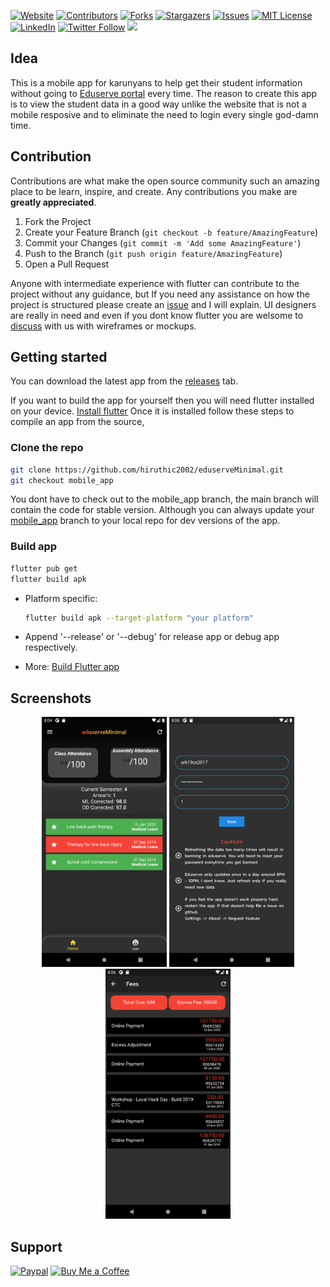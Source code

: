 [![Website][website-shield]][website-url]
[![Contributors][contributors-shield]][contributors-url]
[![Forks][forks-shield]][forks-url]
[![Stargazers][stars-shield]][stars-url]
[![Issues][issues-shield]][issues-url]
[![MIT License][license-shield]][license-url]
[![LinkedIn][linkedin-shield]][linkedin-url]
[![Twitter Follow][twitter-shield]][twitter-url]
![][visitor-shield]

## Idea

This is a mobile app for karunyans to help get their student information without going to [Eduserve portal](https://eduserve.karunya.edu/Login.aspx?ReturnUrl=%2f) every time.
The reason to create this app is to view the student data in a good way unlike the website that is not a mobile resposive and to eliminate the need to login every single god-damn time. 

## Contribution

Contributions are what make the open source community such an amazing place to be learn, inspire, and create. Any contributions you make are **greatly appreciated**.

1. Fork the Project
2. Create your Feature Branch (`git checkout -b feature/AmazingFeature`)
3. Commit your Changes (`git commit -m 'Add some AmazingFeature'`)
4. Push to the Branch (`git push origin feature/AmazingFeature`)
5. Open a Pull Request

Anyone with intermediate experience with flutter can contribute to the project without any guidance, but If you need any assistance on how the project is structured please create an [issue](https://github.com/hiruthicShaSS/eduserveMinimal/issues) and I will explain. UI designers are really in need and even if you dont know flutter you are welsome to [discuss](https://github.com/hiruthicShaSS/eduserveMinimal/discussions) with us with wireframes or mockups.

## Getting started

You can download the latest app from the [releases](https://github.com/hiruthicShaSS/eduserveMinimal/releases) tab.

If you want to build the app for yourself then you will need flutter installed on your device. [Install flutter](https://flutter.dev/docs/get-started/install)
Once it is installed follow these steps to compile an app from the source,

### Clone the repo

   ```bash
   git clone https://github.com/hiruthic2002/eduserveMinimal.git
   git checkout mobile_app
   ```
   You dont have to check out to the mobile_app branch, the main branch will contain the code for stable version. Although you can always update your [mobile_app](https://github.com/hiruthicShaSS/eduserveMinimal/tree/mobile_app) branch to your local repo for dev versions of the app.

### Build app

   ```bash
   flutter pub get
   flutter build apk
   ```

   - Platform specific:

     ```bash
     flutter build apk --target-platform "your platform"
     ```

   - Append '--release' or '--debug' for release app or debug app respectively.
   - More: [Build Flutter app](https://flutter.dev/docs/deployment/android)

## Screenshots

<div align="center">
<img src="https://raw.githubusercontent.com/hiruthicShaSS/eduserveMinimal/main/screenshots/Screenshot_1609770891.png" width=200>
<img src="https://raw.githubusercontent.com/hiruthicShaSS/eduserveMinimal/main/screenshots/Screenshot_1609770963.png" width=200>
<img src="https://raw.githubusercontent.com/hiruthicShaSS/eduserveMinimal/main/screenshots/Screenshot_1609770982.png" width=200>
</div>

## Support

[![Paypal][paypal-shield]][paypal-url]
[![Buy Me a Coffee][buymeacoffee-shield]][buymeacoffee-url]



[website-url]: https://hiruthicshass.github.io/eduserveMinimal/
[website-shield]: https://img.shields.io/website?label=GitHub%20Pages&style=for-the-badge&url=https://hiruthicshass.github.io/eduserveMinimal/
[twitter-url]: https://twitter.com/intent/follow?original_referer=https%3A%2F%2Fgithub.com%2F_hiruthicSha&screen_name=_hiruthicSha
[twitter-shield]: https://img.shields.io/twitter/follow/_hiruthicSha?color=1DA1F2&logo=twitter&style=for-the-badge
[contributors-shield]: https://img.shields.io/github/contributors/hiruthicShaSS/eduserveMinimal.svg?style=for-the-badge
[contributors-url]: https://github.com/hiruthicShaSS/eduserveMinimal/graphs/contributors
[forks-shield]: https://img.shields.io/github/forks/hiruthicShaSS/eduserveMinimal?style=for-the-badge
[forks-url]: https://github.com/hiruthicShaSS/eduserveMinimal/network/members
[stars-shield]: https://img.shields.io/github/stars/hiruthicShaSS/eduserveMinimal?style=for-the-badge
[stars-url]: https://github.com/hiruthicShaSS/eduserveMinimal/stargazers
[issues-shield]: https://img.shields.io/github/issues/hiruthicShaSS/eduserveMinimal?style=for-the-badge
[issues-url]: https://github.com/hiruthicShaSS/eduserveMinimal/issues
[license-shield]: https://img.shields.io/github/license/hiruthicShaSS/eduserveMinimal?style=for-the-badge
[license-url]: https://github.com/hiruthicShaSS/eduserveMinimal/blob/main/LICENSE
[linkedin-shield]: https://img.shields.io/badge/-LinkedIn-black.svg?style=for-the-badge&logo=linkedin&colorB=555
[linkedin-url]: https://linkedin.com/in/hiruthicSha
[product-screenshot]: images/screenshot.png
[paypal-shield]: https://img.shields.io/badge/PayPal-00457C?style=for-the-badge&logo=paypal&logoColor=white
[paypal-url]: https://paypal.me/hiruthic?locale.x=en_GB
[buymeacoffee-shield]: https://img.shields.io/badge/Buy_Me_A_Coffee-FFDD00?style=for-the-badge&logo=buy-me-a-coffee&logoColor=black
[buymeacoffee-url]: https://www.buymeacoffee.com/hiruthicSha
[visitor-shield]: https://estruyf-github.azurewebsites.net/api/VisitorHit?user=hiruthicShaSS&repo=eduserveMinimal&countColorcountColor&countColor=%237B1E7A
